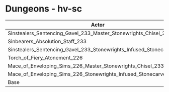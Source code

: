 # Dungeons - hv-sc
| Actor | DPS | Increase |
|---|:---:|:---:|
|Sinstealers_Sentencing_Gavel_233_Master_Stonewrights_Chisel_233|6595|35.14%|
|Sinbearers_Absolution_Staff_233|6590|35.04%|
|Sinstealers_Sentencing_Gavel_233_Stonewrights_Infused_Stonecarver_226|6566|34.55%|
|Torch_of_Fiery_Atonement_226|6501|33.22%|
|Mace_of_Enveloping_Sims_226_Master_Stonewrights_Chisel_233|6500|33.20%|
|Mace_of_Enveloping_Sims_226_Stonewrights_Infused_Stonecarver_226|6495|33.09%|
|Base|4880|0.00%|
